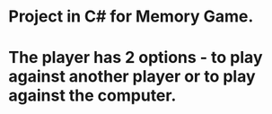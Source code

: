 # Project in C# for Memory Game.
# The player has 2 options - to play against another player or to play against the computer.
